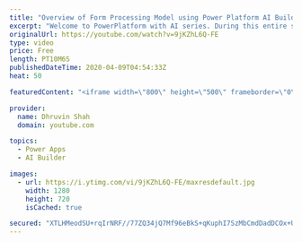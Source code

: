 ```yaml
---
title: "Overview of Form Processing Model using Power Platform AI Builder – Power Platform AI Builder Series"
excerpt: "Welcome to PowerPlatform with AI series. During this entire series, we will talk about one of the important components of AI Builder which is – “Form Processing”.  I have divided this entire series into the following parts. 1. Overview of Form Processing model – Prerequisites, Scenario, and Limitations"
originalUrl: https://youtube.com/watch?v=9jKZhL6Q-FE
type: video
price: Free
length: PT10M6S
publishedDateTime: 2020-04-09T04:54:33Z
heat: 50

featuredContent: "<iframe width=\"800\" height=\"500\" frameborder=\"0\" src=\"https://www.youtube.com/embed/9jKZhL6Q-FE\" allow=\"accelerometer; autoplay; encrypted-media; gyroscope; picture-in-picture\" allowfullscreen></iframe>"

provider:
  name: Dhruvin Shah
  domain: youtube.com

topics:
  - Power Apps
  - AI Builder

images:
  - url: https://i.ytimg.com/vi/9jKZhL6Q-FE/maxresdefault.jpg
    width: 1280
    height: 720
    isCached: true

secured: "XTLHMeodSU+rqIrNRF//77ZQ34jQ7Mf96eBkS+qKuphI7SzMbCmdDadDCOx+UG8NN7+e/hSFGSyFxFQJxg0AMVNcSydrjYk6hEZeIETMmRiEx/NxK4cgyISObCfc2T1Z3hYfcKJgeOZfHjf76UoIzpHYGn47W41F8h2lIVMokoqB/uixWQ+7mveGYQDz2CJK3ZA6d+sBO53FM7V6yk0sKhNom4F/tuJbF8GiZbCaQnZp1wpoEAltyvG8VC3pANa0os8uSjRvBKWrsfFkv5Y/YsjzgbRtBVo9aoyz0qHcH9kkAUP5Ay6/nZuuEochT6vIOWbVpbnV8uVc1DxuZ1SWjzAPd9Zfy8ywr1xeFH9Um7A1ZfO80oROR1fAcmWOFvvXXNZdEXvW7tIIeQ+T+6/VA+yq8DNPzfQO3YbcHEGDGVM=;konI5G4BpOViTxWy+BGgug=="
---
```


